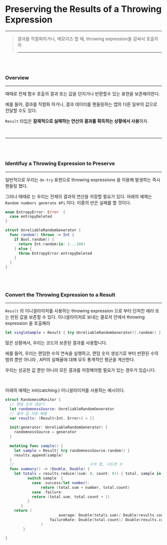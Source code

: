 

# Preserving the Results of a Throwing Expression

---

> 결과를 직렬화하거나, 메모이즈 할 때, throwing expression을 감싸서 호출하자
>
> ---

<br>

<br>

### Overview

---

때때로 전체 함수 호출의 결과 또는 값을 던지거나 반환할수 있는 표현을 보존해야한다.

예를 들어, 결과를 직렬화 하거나, 결과 데이터를 핸들링하는 앱의 다른 일부의 값으로 전달할 수도 있다.

`Result` 타입은 **잠재적으로 실패하는 연산의 결과를 획득하는 상황에서 사용**하자.

<br>

---

<br>

<br>

### Identifuy a Throwing Expression to Preserve

---

일반적으로 우리는 `do-try` 표현으로  throwing expressions 을 이용해 발생하는 즉시 핸들링 했다.

그러나 때때로 는 우리는 전체의 결과의 연산을 저장할 필요가 있다.  아래의 예제는` Random numbers generate APi` 이다. 이중의 반은 실패를 할 것이다.



```swift
enum EntropyError: Error  {
  case entropyDeleted
}

struct UnreliableRandomGenerator {
  func random() throws -> Int {
    if Bool.random() {
      return Int.random(in: 1...100)
    } else {
      throw EntropyError.entropyDeleted
    }
  }
}
```

<br>

<br>

### Convert the Throwing Expression to a Result

---

`Result` 의 이니셜라이저를 사용하는 throwing expression 으로 부터 던져진 에러 또는 반된 값을 보존할 수 있다. 이니셜라이저로 보내는 클로저 안에서 throwing expression 을 호출해라

```swift
let singleSample = Result { try UnreliableRandomGenerator().random() }
```



많은 상황에서, 우리는 코드의 보존된 결과를 사용합니다.

에를 들어, 우리는 랜덤한 수의 연속을 실행하고, 랜덤 숫자 생성기로 부터 반환된 수의 범위 뿐만 아니라 , API의 실패율에 대해 모두 통계적인 평균을 계산한다.

우리는 성공한 값 뿐만 아니라 모든 결과를 저장해야할 필요가 있는 경우가 있습니다.

<br>

아래의 예제는 init(catching:) 이니셜라이저를 사용하는 예시이다.

```swift
struct RandomessMonitor {
  // 랜덤 숫자 생성기
  let randomnessSource: UnreliableRandomGenerator
  // 결과 값 저장 배열
  var results: [Result<Int, Error>] = []
  
  init(generator: UnreliableRandomGenerator) {
    randomnessSource = generator
  }
  
  mutating func sample() {
    let sample = Result{ try randomnessSource.random() }
    results.append(sample)
  }
  //								  수의 합, 시도한 수
  func summary() -> (Double, Double) {
    let totals = results.reduce((sum: 0, count: 0)) { total, sample in 
          switch sample  {
            case .success(let number): 
            	return (total.sum + number, total.count)
            case .failure:
            return (total.sum, total.count + 1)
          }
       }
    return (
 						average: Double(totals.sum)/ Double(results.count - totals.count),
    				failureRate: Double(total.count)/ Double(results.count)
    			)
  		}
  
}
```



